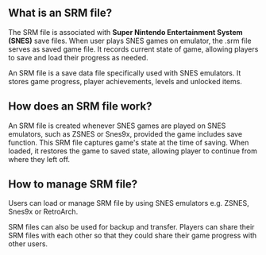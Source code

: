 ## What is an SRM file?

The SRM file is associated with **Super Nintendo Entertainment System (SNES)** save files. When user plays SNES games on emulator, the .srm file serves as saved game file. It records current state of game, allowing players to save and load their progress as needed.

An SRM file is a save data file specifically used with SNES emulators. It stores game progress, player achievements, levels and unlocked items.

## How does an SRM file work?

An SRM file is created whenever SNES games are played on SNES emulators, such as ZSNES or Snes9x, provided the game includes save function. This SRM file captures game's state at the time of saving. When loaded, it restores the game to saved state, allowing player to continue from where they left off.

## How to manage SRM file?

Users can load or manage SRM file by using SNES emulators e.g. ZSNES, Snes9x or RetroArch.

SRM files can also be used for backup and transfer. Players can share their SRM files with each other so that they could share their game progress with other users.





